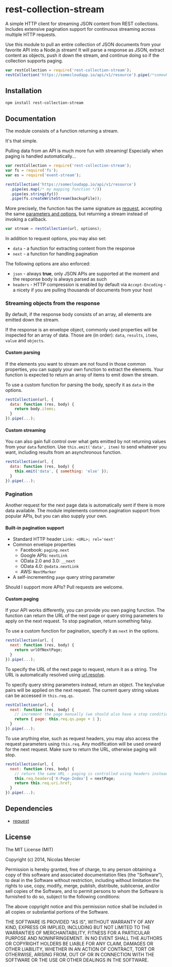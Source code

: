 # rest-collection-stream

A simple HTTP client for streaming JSON content from REST collections. Includes extensive pagination support for continuous streaming across multiple HTTP requests.

Use this module to pull an entire collection of JSON documents from your favorite API into a Node.js stream! It will parse a response as JSON, extract content as objects, push it down the stream, and continue doing so if the collection supports paging.

```js
var restCollection = require('rest-collection-stream');
restCollection('https://somecloudapp.io/api/v1/resource').pipe(/*somewhere*/);
```

## Installation

```bash
npm install rest-collection-stream
```

## Documentation

The module consists of a function returning a stream.

It's that simple.

Pulling data from an API is much more fun with streaming! Especially when paging is handled automatically...

```js
var restCollection = require('rest-collection-stream');
var fs = require('fs');
var es = require('event-stream');

restCollection('https://somecloudapp.io/api/v1/resource')
  .pipe(es.map(/* my mapping function */))
  .pipe(es.stringify())
  .pipe(fs.createWriteStream(backupFile));
```

More precisely, the function has the same signature as [request](https://github.com/mikeal/request), accepting the same [parameters and options](https://github.com/mikeal/request/blob/master/README.md#requestoptions-callback), but returning a stream instead of invoking a callback.

```js
var stream = restCollection(url, options);
```

In addition to request options, you may also set:
- `data` - a function for extracting content from the response
- `next` - a function for handling pagination

The following options are also enforced:
- `json` - always **true**, only JSON APIs are supported at the moment and the response body is always parsed as such
- `headers` - HTTP compression is enabled by default via `Accept-Encoding` - a nicety if you are pulling thousands of documents from your host

### Streaming objects from the response

By default, if the response body consists of an array, all elements are emitted down the stream.

If the response is an envelope object, commonly used properties will be inspected for an array of data. Those are (in order): `data`, `results`, `items`, `value` and `objects`.

#### Custom parsing

If the elements you want to stream are not found in those common properties, you can supply your own function to extract the elements. Your function is expected to return an array of items to emit down the stream.

To use a custom function for parsing the body, specify it as `data` in the options.

```js
restCollection(url, {
  data: function (res, body) {
    return body.items;
  }
}).pipe(...);
```

#### Custom streaming

You can also gain full control over what gets emitted by not returning values from your `data` function. Use `this.emit('data', item)` to send whatever you want, including results from an asynchronous function.

```js
restCollection(url, {
  data: function (res, body) {
    this.emit('data', { something: 'else' });
  }
}).pipe(...);
```

### Pagination

Another request for the next page data is automatically sent if there is more data available. The module implements common pagination support from popular APIs, but you can also supply your own.

#### Built-in pagination support

- Standard HTTP header `Link: <URL>; rel='next'`
- Common envelope properties
    + Facebook: `paging.next`
    + Google APIs: `nextLink`
    + OData 2.0 and 3.0: `__next`
    + OData 4.0: `@odata.nextLink`
    + AWS: `NextMarker`
- A self-incrementing `page` query string parameter

Should I support more APIs? Pull requests are welcome.

#### Custom paging

If your API works differently, you can provide you own paging function. The function can return the URL of the next page or query string parameters to apply on the next request. To stop pagination, return something falsy.

To use a custom function for pagination, specify it as `next` in the options.

```js
restCollection(url, {
  next: function (res, body) {
    return urlOfNextPage;
  }
}).pipe(...);
```

To specify the URL of the next page to request, return it as a string. The URL is automatically resolved using [url.resolve](http://nodejs.org/api/url.html#url_url_resolve_from_to).

To specify query string parameters instead, return an object. The key/value pairs will be applied on the next request. The current query string values can be accessed in `this.req.qs`.

```js
restCollection(url, {
  next: function (res, body) {
    // increment the page manually (we should also have a stop condition...)
    return { page: this.req.qs.page + 1 };
  }
}).pipe(...);
```

To use anything else, such as request headers, you may also access the request parameters using `this.req`. Any modification will be used onward for the next request. Make sure to return the URL, otherwise paging will stop.

```js
restCollection(url, {
  next: function (res, body) {
    // return the same URL - paging is controlled using headers instead
    this.req.headers['X-Page-Index'] = nextPage;
    return this.req.uri.href;
  }
}).pipe(...);
```

## Dependencies

+ [request](https://github.com/mikeal/request)

## License

The MIT License (MIT)

Copyright (c) 2014, Nicolas Mercier

Permission is hereby granted, free of charge, to any person obtaining a copy
of this software and associated documentation files (the "Software"), to deal
in the Software without restriction, including without limitation the rights
to use, copy, modify, merge, publish, distribute, sublicense, and/or sell
copies of the Software, and to permit persons to whom the Software is
furnished to do so, subject to the following conditions:

The above copyright notice and this permission notice shall be included in
all copies or substantial portions of the Software.

THE SOFTWARE IS PROVIDED "AS IS", WITHOUT WARRANTY OF ANY KIND, EXPRESS OR
IMPLIED, INCLUDING BUT NOT LIMITED TO THE WARRANTIES OF MERCHANTABILITY,
FITNESS FOR A PARTICULAR PURPOSE AND NONINFRINGEMENT. IN NO EVENT SHALL THE
AUTHORS OR COPYRIGHT HOLDERS BE LIABLE FOR ANY CLAIM, DAMAGES OR OTHER
LIABILITY, WHETHER IN AN ACTION OF CONTRACT, TORT OR OTHERWISE, ARISING FROM,
OUT OF OR IN CONNECTION WITH THE SOFTWARE OR THE USE OR OTHER DEALINGS IN
THE SOFTWARE.
